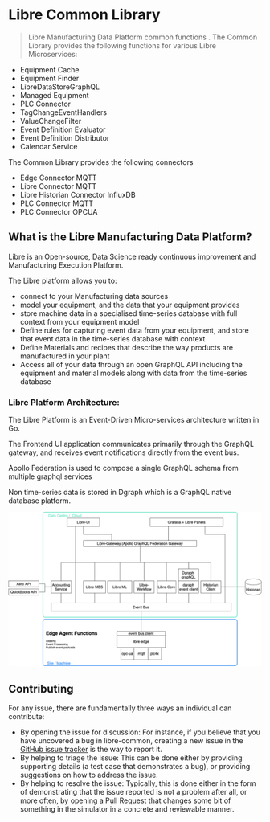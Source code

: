 # Libre Common Library
> Libre Manufacturing Data Platform common functions
.
The Common Library provides the following functions for various Libre Microservices:
* Equipment Cache
* Equipment Finder
* LibreDataStoreGraphQL
* Managed Equipment
* PLC Connector
* TagChangeEventHandlers
* ValueChangeFilter
* Event Definition Evaluator
* Event Definition Distributor
* Calendar Service

The Common Library provides the following connectors
* Edge Connector MQTT
* Libre Connector MQTT
* Libre Historian Connector InfluxDB
* PLC Connector MQTT
* PLC Connector OPCUA

## What is the Libre Manufacturing Data Platform?

Libre is an Open-source, Data Science ready continuous improvement and Manufacturing Execution Platform.

The Libre platform allows you to:
* connect to your Manufacturing data sources 
* model your equipment, and the data that your equipment provides
* store machine data in a specialised time-series database with full context from your equipment model
* Define rules for capturing event data from your equipment, and store that event data in the time-series database with context
* Define Materials and recipes that describe the way products are manufactured in your plant
* Access all of your data through an open GraphQL API including the equipment and material models along with data from the time-series database

### Libre Platform Architecture:

The Libre Platform is an Event-Driven Micro-services architecture written in Go.

The Frontend UI application communicates primarily through the GraphQL gateway, and 
receives event notifications directly from the event bus.

Apollo Federation is used to compose a single GraphQL schema from multiple graphql services

Non time-series data is stored in Dgraph which is a GraphQL native database platform.

![Libre Component Architecture](./docs/LibreComponentArchitecture.png)

## Contributing

For any issue, there are fundamentally three ways an individual can contribute:

- By opening the issue for discussion: For instance, if you believe that you have uncovered a bug in libre-common, creating a new issue in the [GitHub issue tracker](https://github.com/Spruik/libre-common/issues) is the way to report it.
- By helping to triage the issue: This can be done either by providing supporting details (a test case that demonstrates a bug), or providing suggestions on how to address the issue.
- By helping to resolve the issue: Typically, this is done either in the form of demonstrating that the issue reported is not a problem after all, or more often, by opening a Pull Request that changes some bit of something in the simulator in a concrete and reviewable manner.